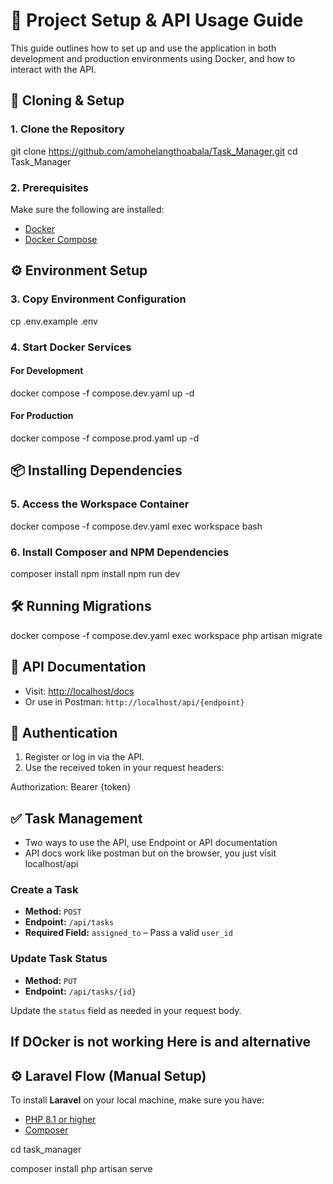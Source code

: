 # 🧾 Project Setup & API Usage Guide

This guide outlines how to set up and use the application in both development and production environments using Docker, and how to interact with the API.


## 🚀 Cloning & Setup

### 1. Clone the Repository

git clone https://github.com/amohelangthoabala/Task_Manager.git
cd Task_Manager

### 2. Prerequisites

Make sure the following are installed:

* [Docker](https://www.docker.com/)
* [Docker Compose](https://docs.docker.com/compose/)


## ⚙️ Environment Setup

### 3. Copy Environment Configuration

cp .env.example .env

### 4. Start Docker Services

#### For Development

docker compose -f compose.dev.yaml up -d

#### For Production

docker compose -f compose.prod.yaml up -d

## 📦 Installing Dependencies

### 5. Access the Workspace Container

docker compose -f compose.dev.yaml exec workspace bash

### 6. Install Composer and NPM Dependencies

composer install
npm install
npm run dev

## 🛠️ Running Migrations

docker compose -f compose.dev.yaml exec workspace php artisan migrate

## 📘 API Documentation

* Visit: [http://localhost/docs](http://localhost/docs)
* Or use in Postman: `http://localhost/api/{endpoint}`


## 🔐 Authentication

1. Register or log in via the API.
2. Use the received token in your request headers:

Authorization: Bearer {token}

## ✅ Task Management

- Two ways to use the API, use Endpoint or API documentation
- API docs work like postman but on the browser, you just visit localhost/api

### Create a Task

* **Method:** `POST`
* **Endpoint:** `/api/tasks`
* **Required Field:** `assigned_to` – Pass a valid `user_id`

### Update Task Status

* **Method:** `PUT`
* **Endpoint:** `/api/tasks/{id}`

Update the `status` field as needed in your request body.

## If DOcker is not working Here is and alternative
## ⚙ Laravel Flow (Manual Setup)


To install **Laravel** on your local machine, make sure you have:

- [PHP 8.1 or higher](https://www.php.net/downloads/)  
- [Composer](https://getcomposer.org/) 

cd task_manager

composer install
php artisan serve

